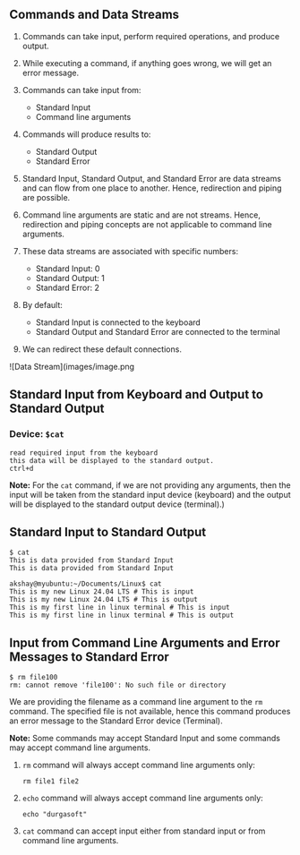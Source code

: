 

## Commands and Data Streams

1. Commands can take input, perform required operations, and produce output.

2. While executing a command, if anything goes wrong, we will get an error message.

3. Commands can take input from:
   - Standard Input
   - Command line arguments

4. Commands will produce results to:
   - Standard Output
   - Standard Error

5. Standard Input, Standard Output, and Standard Error are data streams and can flow from one place to another. Hence, redirection and piping are possible.

6. Command line arguments are static and are not streams. Hence, redirection and piping concepts are not applicable to command line arguments.

7. These data streams are associated with specific numbers:
   - Standard Input: 0
   - Standard Output: 1
   - Standard Error: 2

8. By default:
   - Standard Input is connected to the keyboard
   - Standard Output and Standard Error are connected to the terminal

9. We can redirect these default connections.

![Data Stream](images/image.png

## Standard Input from Keyboard and Output to Standard Output

### Device: `$cat`

```
read required input from the keyboard
this data will be displayed to the standard output.
ctrl+d
```

**Note:** For the `cat` command, if we are not providing any arguments, then the input will be taken from the standard input device (keyboard) and the output will be displayed to the standard output device (terminal).)

## Standard Input to Standard Output

```
$ cat
This is data provided from Standard Input
This is data provided from Standard Input

akshay@myubuntu:~/Documents/Linux$ cat
This is my new Linux 24.04 LTS # This is input
This is my new Linux 24.04 LTS # This is output
This is my first line in linux terminal # This is input
This is my first line in linux terminal # This is output
```

## Input from Command Line Arguments and Error Messages to Standard Error

```
$ rm file100
rm: cannot remove 'file100': No such file or directory
```

We are providing the filename as a command line argument to the `rm` command. The specified file is not available, hence this command produces an error message to the Standard Error device (Terminal).

**Note:** Some commands may accept Standard Input and some commands may accept command line arguments.

1. `rm` command will always accept command line arguments only:
   ```
   rm file1 file2
   ```

2. `echo` command will always accept command line arguments only:
   ```
   echo "durgasoft"
   ```

3. `cat` command can accept input either from standard input or from command line arguments.

